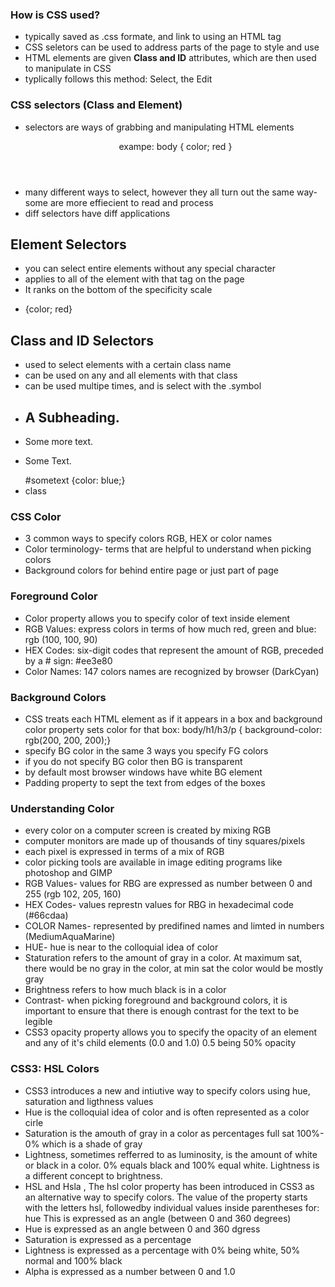 ### How is CSS used?
* typically saved as .css formate, and link to using an HTML tag
* CSS seletors can be used to address parts of the page to style and use
* HTML elements are given **Class and ID** attributes, which are then used to manipulate in CSS
* typlically follows this method: Select, the Edit

### CSS selectors (Class and Element)
* selectors are ways of grabbing and manipulating HTML elements <body> <header> <p> exampe: body { color; red }
* many different ways to select, however they all turn out the same way- some are more effiecient to read and process
*  diff selectors have diff applications

## Element Selectors
* you can select entire elements without any special character
* applies to all of the element with that tag on the page
* It ranks on the bottom of the specificity scale
* <p> {color; red}

## Class and ID Selectors
* used to select elements with a certain class name 
* can be used on any and all elements with that class
* can be used multipe times, and is select with the .symbol 
* <h2 class="aclass">A Subheading.</h2>   
* <p class="acalss">Some more text.</p>
* <p id="sometext">Some Text.</p>  #sometext {color: blue;}
* class

### CSS Color 
* 3 common ways to specify colors RGB, HEX or color names
* Color terminology- terms that are helpful to understand when picking colors 
* Background colors for behind entire page or just part of page

### Foreground Color 
* Color property allows you to specify color of text inside element
* RGB Values: express colors in terms of how much red, green and blue: rgb (100, 100, 90)
* HEX Codes: six-digit codes that represent the amount of RGB, preceded by a # sign: #ee3e80
* Color Names: 147 colors names are recognized by browser (DarkCyan)

### Background Colors 
* CSS treats each HTML element as if it appears in a box and background color property sets color for that box: body/h1/h3/p { background-color: rgb(200, 200, 200);}
* specify BG color in the same 3 ways you specify FG colors
* if you do not specify BG color then BG is transparent
* by default most browser windows have white BG <body> element 
* Padding property to sept the text from edges of the boxes 

### Understanding Color 
* every color on a computer screen is created by mixing RGB
* computer monitors are made up of thousands of tiny squares/pixels
* each pixel is expressed in terms of a mix of RGB
* color picking tools are available in image editing programs like photoshop and GIMP
* RGB Values- values for RBG are expressed as number between 0 and 255 (rgb 102, 205, 160)
* HEX Codes- values represtn values for RBG in hexadecimal code (#66cdaa)
* COLOR Names- represented by predifined names and limted in numbers (MediumAquaMarine)
* HUE- hue is near to the colloquial idea of color
* Staturation refers to the amount of gray in a color. At maximum sat, there would be no gray in the color, at min sat the color would be mostly gray 
* Brightness refers to how much black is in a color 
* Contrast- when picking foreground and background colors, it is important to ensure that there is enough contrast for the text to be legible
* CSS3 opacity property allows you to specify the opacity of an element and any of it's child elements (0.0 and 1.0) 0.5 being 50% opacity 

### CSS3: HSL Colors 
* CSS3 introduces a new and intiutive way to specify colors using hue, saturation and ligthness values
* Hue is the colloquial idea of color and is often represented as a color cirle
* Saturation is the amouth of gray in a color as percentages full sat 100%- 0% which is a shade of gray
* Lightness, sometimes refferred to as luminosity, is the amount of white or black in a color. 0% equals black and 100% equal white. Lightness is a different concept to brightness.  
*  HSL and Hsla <hsl>, <hsla> The hsl color property has been introduced in CSS3 as an alternative way to specify colors. The value of the property starts
with the letters hsl, followedby individual values inside
parentheses for: hue This is expressed as an angle
(between 0 and 360 degrees)
* Hue is expressed as an angle between 0 and 360 dgress
* Saturation is expressed as a percentage
* Lightness is expressed as a percentage with 0% being white, 50% normal and 100% black 
* Alpha is expressed as a number between 0 and 1.0

